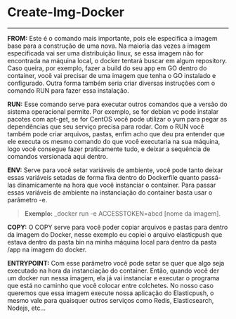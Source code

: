 # Create-Img-Docker
-------------------

**FROM:** Este é o comando mais importante, pois ele especifica a imagem base para a construção de uma nova. Na maioria das vezes a imagem especificada vai ser uma distribuição linux, se essa imagem não for encontrada na máquina local, o docker tentará buscar em algum repository. Caso queira, por exemplo, fazer a build do seu app em GO dentro do container, você vai precisar de uma imagem que tenha o GO instalado e configurado. Outra forma também seria criar diversas instruções com o comando RUN para fazer essa instalação.

**RUN:** Esse comando serve para executar outros comandos que a versão do sistema operacional permite. Por exemplo, se for debian vc pode instalar pacotes com apt-get, se for CentOS você pode utilizar o yum para pegar as dependências que seu serviço precisa para rodar. Com o RUN você também pode criar arquivos, pastas, enfim acho que deu pra entender que ele executa os mesmo comando do que você executaria na sua máquina, logo você consegue fazer praticamente tudo, e deixar a sequência de comandos versionada aqui dentro.

**ENV:** Serve para você setar variáveis de ambiente, você pode tanto deixar essas variáveis setadas de forma fixa dentro do Dockerfile quanto passá-las dinamicamente na hora que você instanciar o container. Para passar essas variáveis de ambiente na instanciação do container basta usar o parâmetro -e.

> **Exemplo:** _docker run -e ACCESSTOKEN=abcd [nome da imagem].

**COPY:** O COPY serve para você poder copiar arquivos e pastas para dentro da imagem do Docker, nesse exemplo eu copiei o arquivo elasticpush que estava dentro da pasta bin na minha máquina local para dentro da pasta /app na imagem do docker.

**ENTRYPOINT:** Com esse parâmetro você pode setar se quer que algo seja executado na hora da instanciação do container. Então, quando você der um docker run nessa imagem, ela já vai instanciar e executar o programa que está no caminho que você colocar entre colchetes. No nosso caso queremos que essa imagem execute nossa aplicação do Elasticpush, o mesmo vale para quaisquer outros serviços como Redis, Elasticsearch, Nodejs, etc…

